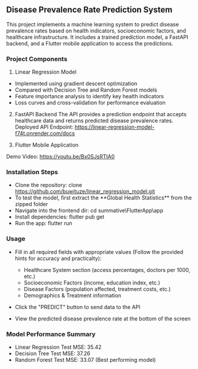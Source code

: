 ## Disease Prevalence Rate Prediction System

This project implements a machine learning system to predict disease prevalence rates based on health indicators, socioeconomic factors, and healthcare infrastructure. It includes a trained prediction model, a FastAPI backend, and a Flutter mobile application to access the predictions.

### Project Components

1. Linear Regression Model

- Implemented using gradient descent optimization
- Compared with Decision Tree and Random Forest models
- Feature importance analysis to identify key health indicators
- Loss curves and cross-validation for performance evaluation

2. FastAPI Backend
   The API provides a prediction endpoint that accepts healthcare data and returns predicted disease prevalence rates.
   Deployed API Endpoint: https://linear-regression-model-f74t.onrender.com/docs

3. Flutter Mobile Application

Demo Video: https://youtu.be/Bx0SJsRTIA0

### Installation Steps

- Clone the repository: clone https://github.com/buwituze/linear_regression_model.git
- To test the model, first extract the \*\*Global Health Statistics\*\* from the zipped folder
- Navigate into the frontend dir: cd summative\FlutterApp\app
- Install dependencies: flutter pub get
- Run the app: flutter run

### Usage

- Fill in all required fields with appropriate values (Follow the provided hints for accuracy and practicalty):

  - Healthcare System section (access percentages, doctors per 1000, etc.)
  - Socioeconomic Factors (income, education index, etc.)
  - Disease Factors (population affected, treatment costs, etc.)
  - Demographics & Treatment information

- Click the "PREDICT" button to send data to the API
- View the predicted disease prevalence rate at the bottom of the screen

### Model Performance Summary

- Linear Regression Test MSE: 35.42
- Decision Tree Test MSE: 37.26
- Random Forest Test MSE: 33.07 (Best performing model)
